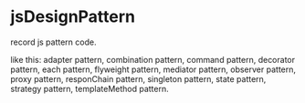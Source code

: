 # jsDesignPattern
record js pattern code.

like this:
adapter pattern,
combination pattern,
command pattern,
decorator pattern,
each pattern,
flyweight pattern,
mediator pattern,
observer pattern,
proxy pattern,
responChain pattern,
singleton pattern,
state pattern,
strategy pattern,
templateMethod pattern.
